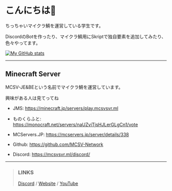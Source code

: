 # こんにちは👋

ちっちゃいマイクラ鯖を運営している学生です。

DiscordのBotを作ったり、マイクラ鯖用にSkriptで独自要素を追加してみたり、色々やってます。

[![My GitHub stats](https://github-readme-stats.vercel.app/api?username=ringo360&theme=tokyonight)](https://github.com/anuraghazra/github-readme-stats)

***

## Minecraft Server

MCSV-JE&BEという名前でマイクラ鯖を運営しています。

興味がある人は見てってね

* JMS: https://minecraft.jp/servers/play.mcsvsvr.ml

* ものくらふと: https://monocraft.net/servers/naUZviTjsHJLerGLgCn1/vote

* MCServers.JP: https://mcservers.jp/server/details/338

* Github: https://github.com/MCSV-Network

* Discord: https://mcsvsvr.ml/discord/

***

> ### LINKS
> [Discord](https://mcsvsvr.ml/discord/) / [Website](https://mcsvsvr.ml) / [YouTube](https://www.youtube.com/@ringo360xd)
